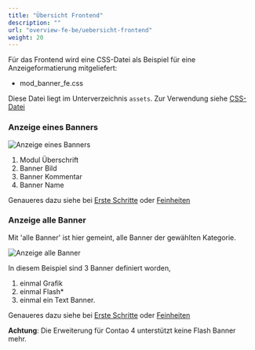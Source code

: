 ```yaml
---
title: "Übersicht Frontend"
description: ""
url: "overview-fe-be/uebersicht-frontend"
weight: 20
---
```


Für das Frontend wird eine CSS-Datei als Beispiel für eine Anzeigeformatierung mitgeliefert:

* mod_banner_fe.css

Diese Datei liegt im Unterverzeichnis `assets`. Zur Verwendung siehe [CSS-Datei][1]


### Anzeige eines Banners

![Anzeige eines Banners](../images/banner_frontend_ein_banner.de.jpg)

1. Modul Überschrift
2. Banner Bild
3. Banner Kommentar
4. Banner Name

Genaueres dazu siehe bei [Erste Schritte][2] oder [Feinheiten][3]


### Anzeige alle Banner

Mit 'alle Banner' ist hier gemeint, alle Banner der gewählten Kategorie.

![Anzeige alle Banner](../images/banner_frontend_alle_banner.de.jpg)

In diesem Beispiel sind 3 Banner definiert worden,

1. einmal Grafik
2. einmal Flash*
3. einmal ein Text Banner.

Genaueres dazu siehe bei [Erste Schritte][2] oder [Feinheiten][3]

**Achtung**: Die Erweiterung für Contao 4 unterstützt keine Flash Banner mehr.


[1]: ../../first-steps/demo-css-datei-aktivieren/
[2]: ../../first-steps/
[3]: ../../technical-details/
